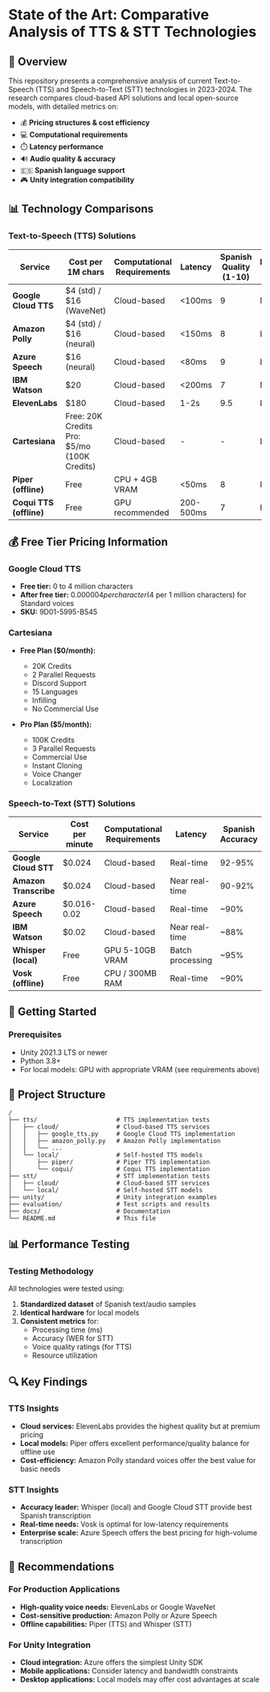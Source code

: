 # State of the Art: Comparative Analysis of TTS & STT Technologies


## 📝 Overview

This repository presents a comprehensive analysis of current Text-to-Speech (TTS) and Speech-to-Text (STT) technologies in 2023-2024. The research compares cloud-based API solutions and local open-source models, with detailed metrics on:

- 💰 **Pricing structures & cost efficiency**
- 💻 **Computational requirements**
- ⏱️ **Latency performance**  
- 🔊 **Audio quality & accuracy**
- 🇪🇸 **Spanish language support**
- 🎮 **Unity integration compatibility**

## 📊 Technology Comparisons

### Text-to-Speech (TTS) Solutions

| **Service** | **Cost per 1M chars** | **Computational Requirements** | **Latency** | **Spanish Quality (1-10)** | **Implementation Complexity** |
|-------------|-------------------|---------------------------|------------|---------------------|--------------------------|
| **Google Cloud TTS** | $4 (std) / $16 (WaveNet) | Cloud-based | <100ms | 9 | Medium |
| **Amazon Polly** | $4 (std) / $16 (neural) | Cloud-based | <150ms | 8 | Low |
| **Azure Speech** | $16 (neural) | Cloud-based | <80ms | 9 | Low |
| **IBM Watson** | $20 | Cloud-based | <200ms | 7 | Medium |
| **ElevenLabs** | $180 | Cloud-based | 1-2s | 9.5 | Low |
| **Cartesiana** | Free: 20K Credits<br>Pro: $5/mo (100K Credits) | Cloud-based | - | - | Low |
| **Piper (offline)** | Free | CPU + 4GB VRAM | <50ms | 8 | High |
| **Coqui TTS (offline)** | Free | GPU recommended | 200-500ms | 7 | High |

## 💰 Free Tier Pricing Information

### Google Cloud TTS
- **Free tier:** 0 to 4 million characters
- **After free tier:** $0.000004 per character ($4 per 1 million characters) for Standard voices
- **SKU:** 9D01-5995-B545

### Cartesiana
- **Free Plan ($0/month):** 
  - 20K Credits
  - 2 Parallel Requests
  - Discord Support
  - 15 Languages
  - Infilling
  - No Commercial Use
  
- **Pro Plan ($5/month):**
  - 100K Credits
  - 3 Parallel Requests
  - Commercial Use
  - Instant Cloning
  - Voice Changer
  - Localization

### Speech-to-Text (STT) Solutions

| **Service** | **Cost per minute** | **Computational Requirements** | **Latency** | **Spanish Accuracy** | **Implementation Complexity** |
|-------------|-------------------|---------------------------|------------|---------------------|--------------------------|
| **Google Cloud STT** | $0.024 | Cloud-based | Real-time | 92-95% | Medium |
| **Amazon Transcribe** | $0.024 | Cloud-based | Near real-time | 90-92% | Low |
| **Azure Speech** | $0.016-0.02 | Cloud-based | Real-time | ~90% | Low |
| **IBM Watson** | $0.02 | Cloud-based | Near real-time | ~88% | Medium |
| **Whisper (local)** | Free | GPU 5-10GB VRAM | Batch processing | ~95% | High |
| **Vosk (offline)** | Free | CPU / 300MB RAM | Real-time | ~90% | Medium |

## 🚀 Getting Started

### Prerequisites

- Unity 2021.3 LTS or newer
- Python 3.8+
- For local models: GPU with appropriate VRAM (see requirements above)


## 📁 Project Structure

```
/
├── tts/                      # TTS implementation tests
│   ├── cloud/                # Cloud-based TTS services
│   │   ├── google_tts.py     # Google Cloud TTS implementation
│   │   ├── amazon_polly.py   # Amazon Polly implementation
│   │   └── ...
│   └── local/                # Self-hosted TTS models
│       ├── piper/            # Piper TTS implementation
│       └── coqui/            # Coqui TTS implementation
├── stt/                      # STT implementation tests
│   ├── cloud/                # Cloud-based STT services
│   └── local/                # Self-hosted STT models
├── unity/                    # Unity integration examples
├── evaluation/               # Test scripts and results
├── docs/                     # Documentation
└── README.md                 # This file
```

## 📊 Performance Testing

### Testing Methodology

All technologies were tested using:
1. **Standardized dataset** of Spanish text/audio samples
2. **Identical hardware** for local models
3. **Consistent metrics** for:
   - Processing time (ms)
   - Accuracy (WER for STT)
   - Voice quality ratings (for TTS)
   - Resource utilization

## 🔍 Key Findings

### TTS Insights
- **Cloud services:** ElevenLabs provides the highest quality but at premium pricing
- **Local models:** Piper offers excellent performance/quality balance for offline use
- **Cost-efficiency:** Amazon Polly standard voices offer the best value for basic needs

### STT Insights
- **Accuracy leader:** Whisper (local) and Google Cloud STT provide best Spanish transcription
- **Real-time needs:** Vosk is optimal for low-latency requirements
- **Enterprise scale:** Azure Speech offers the best pricing for high-volume transcription

## 🔮 Recommendations

### For Production Applications
- **High-quality voice needs:** ElevenLabs or Google WaveNet
- **Cost-sensitive production:** Amazon Polly or Azure Speech
- **Offline capabilities:** Piper (TTS) and Whisper (STT)

### For Unity Integration
- **Cloud integration:** Azure offers the simplest Unity SDK
- **Mobile applications:** Consider latency and bandwidth constraints
- **Desktop applications:** Local models may offer cost advantages at scale
